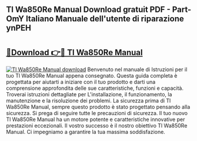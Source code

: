 ## Tl Wa850Re Manual Download gratuit PDF - Part-OmY Italiano Manuale dell'utente di riparazione ynPEH

# <h2><a href="http://dfcjb2c.blite.top/?on=Tl+Wa850Re+Manual">🔗Download 👉🔴 Tl Wa850Re Manual</a></h2>

[![Tl Wa850Re Manual download](https://i.imgur.com/lujVjoI.png)](http://dfcjb2c.blite.top/?on=Tl+Wa850Re+Manual)
Benvenuto nel manuale di Istruzioni per il tuo Tl Wa850Re Manual appena consegnato. Questa guida completa è progettata per aiutarti a iniziare con il tuo prodotto e darti una comprensione approfondita delle sue caratteristiche, funzioni e capacità. Troverai istruzioni dettagliate per L'installazione, il funzionamento, la manutenzione e la risoluzione dei problemi. La sicurezza prima di Tl Wa850Re Manual, sempre questo prodotto è stato progettato pensando alla sicurezza. Si prega di seguire tutte le precauzioni di sicurezza. Il tuo nuovo Tl Wa850Re Manual ha un motore potente e caratteristiche innovative per prestazioni eccezionali. Il vostro successo è il nostro obiettivo Tl Wa850Re Manual. Ci impegniamo a garantire la tua massima soddisfazione.
